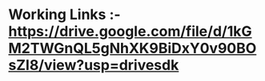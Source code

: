 # Working Links :- https://drive.google.com/file/d/1kGM2TWGnQL5gNhXK9BiDxY0v90BOsZI8/view?usp=drivesdk
